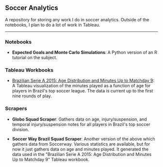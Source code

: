 ## Soccer Analytics

A repository for storing any work I do in soccer analytics. Outside of the notebooks, I plan to do a lot of work in Tableau.
***
### Notebooks

* **Expected Goals and Monte Carlo Simulations**: A Python version of an R tutorial on the subject.

### Tableau Workbooks

* [Brazilian Serie A 2015: Age Distribution and Minutes Up to Matchday 9](https://public.tableau.com/profile/gordonf#!/vizhome/BrazilianSerieA2015_Players_Matchday9/Dashboard1): A Tableau visualization of the minutes played as a function of age for players in Brazil's top soccer league. The data is current up to the first nine rounds of play.

### Scrapers

* **Globo Squad Scraper**: Gathers data on age, injury/suspension, and temporal injury/suspension notes for all players in Brazil's top soccer division.

* **Soccer Way Brazil Squad Scraper**: Another version of the above which gathers data from Soccerway. Various statistics are available, but for now it just gathers data on age and minutes played. It generated the data used in the "Brazilian Serie A 2015: Age Distribution and Minutes Up to Matchday 9" Tableau workbook.
